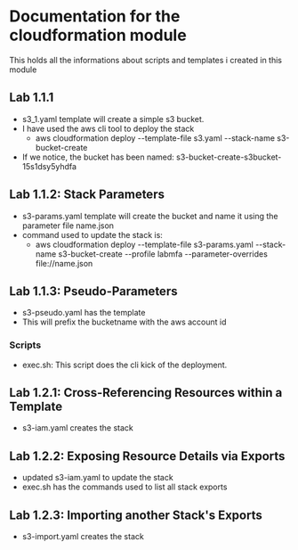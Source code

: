 # Documentation for the cloudformation module

This holds all the informations about scripts and templates i created in this module

## Lab 1.1.1

- s3_1.yaml template will create a simple s3 bucket.
- I have used the aws cli tool to deploy the stack
  - aws cloudformation deploy --template-file s3.yaml --stack-name s3-bucket-create
- If we notice, the bucket has been named: s3-bucket-create-s3bucket-15s1dsy5yhdfa

## Lab 1.1.2: Stack Parameters

- s3-params.yaml template will create the bucket and name it using the parameter file name.json
- command used to update the stack is:
  - aws cloudformation deploy --template-file s3-params.yaml --stack-name s3-bucket-create --profile labmfa --parameter-overrides file://name.json

## Lab 1.1.3: Pseudo-Parameters

- s3-pseudo.yaml has the template
- This will prefix the bucketname with the aws account id

### Scripts

- exec.sh: This script does the cli kick of the deployment.

## Lab 1.2.1: Cross-Referencing Resources within a Template

- s3-iam.yaml creates the stack

## Lab 1.2.2: Exposing Resource Details via Exports

- updated s3-iam.yaml to update the stack
- exec.sh has the commands used to list all stack exports

## Lab 1.2.3: Importing another Stack's Exports

- s3-import.yaml creates the stack

